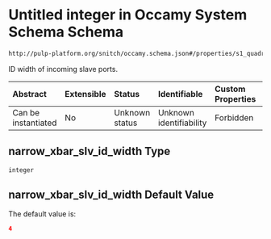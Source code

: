 # Untitled integer in Occamy System Schema Schema

```txt
http://pulp-platform.org/snitch/occamy.schema.json#/properties/s1_quadrant/properties/narrow_xbar_slv_id_width
```

ID width of incoming slave ports.

| Abstract            | Extensible | Status         | Identifiable            | Custom Properties | Additional Properties | Access Restrictions | Defined In                                                       |
| :------------------ | :--------- | :------------- | :---------------------- | :---------------- | :-------------------- | :------------------ | :--------------------------------------------------------------- |
| Can be instantiated | No         | Unknown status | Unknown identifiability | Forbidden         | Allowed               | none                | [occamy.schema.json*](occamy.schema.json "open original schema") |

## narrow_xbar_slv_id_width Type

`integer`

## narrow_xbar_slv_id_width Default Value

The default value is:

```json
4
```
